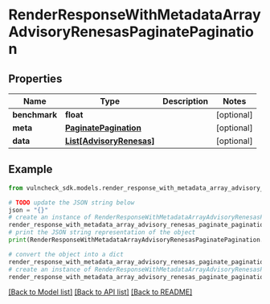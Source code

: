 # RenderResponseWithMetadataArrayAdvisoryRenesasPaginatePagination


## Properties

Name | Type | Description | Notes
------------ | ------------- | ------------- | -------------
**benchmark** | **float** |  | [optional] 
**meta** | [**PaginatePagination**](PaginatePagination.md) |  | [optional] 
**data** | [**List[AdvisoryRenesas]**](AdvisoryRenesas.md) |  | [optional] 

## Example

```python
from vulncheck_sdk.models.render_response_with_metadata_array_advisory_renesas_paginate_pagination import RenderResponseWithMetadataArrayAdvisoryRenesasPaginatePagination

# TODO update the JSON string below
json = "{}"
# create an instance of RenderResponseWithMetadataArrayAdvisoryRenesasPaginatePagination from a JSON string
render_response_with_metadata_array_advisory_renesas_paginate_pagination_instance = RenderResponseWithMetadataArrayAdvisoryRenesasPaginatePagination.from_json(json)
# print the JSON string representation of the object
print(RenderResponseWithMetadataArrayAdvisoryRenesasPaginatePagination.to_json())

# convert the object into a dict
render_response_with_metadata_array_advisory_renesas_paginate_pagination_dict = render_response_with_metadata_array_advisory_renesas_paginate_pagination_instance.to_dict()
# create an instance of RenderResponseWithMetadataArrayAdvisoryRenesasPaginatePagination from a dict
render_response_with_metadata_array_advisory_renesas_paginate_pagination_from_dict = RenderResponseWithMetadataArrayAdvisoryRenesasPaginatePagination.from_dict(render_response_with_metadata_array_advisory_renesas_paginate_pagination_dict)
```
[[Back to Model list]](../README.md#documentation-for-models) [[Back to API list]](../README.md#documentation-for-api-endpoints) [[Back to README]](../README.md)


